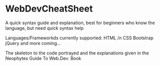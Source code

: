 # WebDevCheatSheet
A quick syntax guide and explanation, best for beginners who know the language, but need quick syntax help

Languages/Frameworkds currently supported:
HTML /n
CSS
Bootstrap
jQuery
and more coming...



The skeleton to the code portrayed and the explanations given in the Neophytes Guide To Web.Dev. Book
